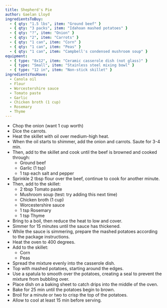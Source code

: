 ```yaml
---
title: Shepherd's Pie
author: Gaelan Lloyd
ingredientsToBuy:
  - { qty: "1.5 lbs", item: "Ground beef" }
  - { qty: "3 packs", item: "Idahoan mashed potatoes" }
  - { qty: "?", item: "Onion" }
  - { qty: "2", item: "Carrots" }
  - { qty: "1 can", item: "Corn" }
  - { qty: "1 can", item: "Peas" }
  - { qty: "1 can", item: "Campbell's condensed mushroom soup" }
equipment:
  - { type: "8x12", item: "Ceramic casserole dish (not glass)" }
  - { type: "Small", item: "Stainless steel mixing bowl" }
  - { type: "12 in", item: "Non-stick skillet" }
ingredientsYouHave:
  - Canola oil
  - Flour
  - Worcestershire sauce
  - Tomato paste
  - Garlic
  - Chicken broth (1 cup)
  - Rosemary
  - Thyme
---
```

- Chop the onion (want 1 cup worth)
- Dice the carrots.
- Heat the skillet with oil over medium-high heat.
- When the oil starts to shimmer, add the onion and carrots. Saute for 3-4 min.
- Then, add to the skillet and cook until the beef is browned and cooked through:
  - Ground beef
  - Garlic (1 tsp)
  - 1 tsp each salt and pepper
- Sprinkle 2 tbsp flour over the beef, continue to cook for another minute.
- Then, add to the skillet:
  - 2 tbsp Tomato paste
  - Mushroom soup (test: try adding this next time)
  - Chicken broth (1 cup)
  - Worcestershire sauce
  - 1 tsp Rosemary
  - 1 tsp Thyme
- Bring to a boil, then reduce the heat to low and cover.
- Simmer for 15 minutes until the sauce has thickened.
- While the sauce is simmering, prepare the mashed potatoes according to the package instructions.
- Heat the oven to 400 degrees.
- Add to the skillet:
  - Corn
  - Peas
- Spread the mixture evenly into the casserole dish.
- Top with mashed potatoes, starting around the edges.
- Use a spatula to smooth over the potatoes, creating a seal to prevent the mixture from bubbling over.
- Place dish on a baking sheet to catch drips into the middle of the oven.
- Bake for 25 min until the potatoes begin to brown.
- Broil for a minute or two to crisp the top of the potatoes.
- Allow to cool at least 15 min before serving.
